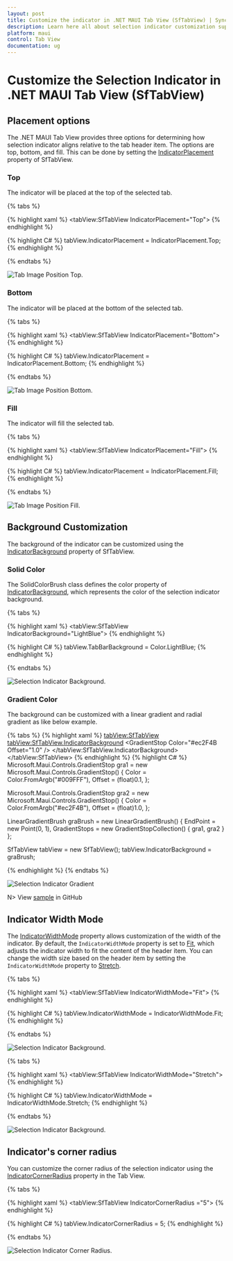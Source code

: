 ```yaml
---
layout: post
title: Customize the indicator in .NET MAUI Tab View (SfTabView) | Syncfusion
description: Learn here all about selection indicator customization support in Syncfusion .NET MAUI Tab View (SfTabView) control and more.
platform: maui
control: Tab View
documentation: ug
---
```


# Customize the Selection Indicator in .NET MAUI Tab View (SfTabView)

## Placement options

The .NET MAUI Tab View provides three options for determining how selection indicator aligns relative to the tab header item. The options are top, bottom, and fill. This can be done by setting the [IndicatorPlacement](https://help.syncfusion.com/cr/maui/Syncfusion.Maui.TabView.SfTabView.html#Syncfusion_Maui_TabView_SfTabView_IndicatorPlacement) property of SfTabView.

### Top

The indicator will be placed at the top of the selected tab.

{% tabs %}

{% highlight xaml %}
    <tabView:SfTabView IndicatorPlacement="Top">
{% endhighlight %}

{% highlight C# %}
     tabView.IndicatorPlacement = IndicatorPlacement.Top;
{% endhighlight %}

{% endtabs %}

![Tab Image Position Top.](images/Selection-Indicator-placement-Top.png) 

### Bottom

The indicator will be placed at the bottom of the selected tab.

{% tabs %}

{% highlight xaml %}
    <tabView:SfTabView IndicatorPlacement="Bottom">
{% endhighlight %}

{% highlight C# %}
     tabView.IndicatorPlacement = IndicatorPlacement.Bottom;
{% endhighlight %}

{% endtabs %}

![Tab Image Position Bottom.](images/Selection-Indicator-placement-Bottom.png) 

### Fill

The indicator will fill the selected tab.

{% tabs %}

{% highlight xaml %}
    <tabView:SfTabView IndicatorPlacement="Fill">
{% endhighlight %}

{% highlight C# %}
     tabView.IndicatorPlacement = IndicatorPlacement.Fill;
{% endhighlight %}

{% endtabs %}

![Tab Image Position Fill.](images/Selection-Indicator-placement-Fill.png) 

## Background Customization

The background of the indicator can be customized using the [IndicatorBackground](https://help.syncfusion.com/cr/maui/Syncfusion.Maui.TabView.SfTabView.html#Syncfusion_Maui_TabView_SfTabView_IndicatorBackground) property of SfTabView.

### Solid Color 

The SolidColorBrush class defines the color property of [IndicatorBackground](https://help.syncfusion.com/cr/maui/Syncfusion.Maui.TabView.SfTabView.html#Syncfusion_Maui_TabView_SfTabView_IndicatorBackground), which represents the color of the selection indicator background.

{% tabs %}

{% highlight xaml %}
    <tabView:SfTabView IndicatorBackground="LightBlue">
{% endhighlight %}

{% highlight C# %}
     tabView.TabBarBackground = Color.LightBlue;
{% endhighlight %}

{% endtabs %}

![Selection Indicator Background.](images/Selection-Indicator-background.png) 

### Gradient Color 

The background can be customized with a linear gradient and radial gradient as like below example.

{% tabs %}
{% highlight xaml %}
    <tabView:SfTabView>
        <tabView:SfTabView.IndicatorBackground>
            <LinearGradientBrush EndPoint="0,1">
                <GradientStop Color="#009FFF" Offset="0.1" />
                <GradientStop Color="#ec2F4B Offset="1.0" />
            </LinearGradientBrush>
        </tabView:SfTabView.IndicatorBackground>
    </tabView:SfTabView>
{% endhighlight %}
{% highlight C# %}
Microsoft.Maui.Controls.GradientStop gra1 = new Microsoft.Maui.Controls.GradientStop()
{
    Color = Color.FromArgb("#009FFF"),
    Offset = (float)0.1,
};

Microsoft.Maui.Controls.GradientStop gra2 = new Microsoft.Maui.Controls.GradientStop()
{
    Color = Color.FromArgb("#ec2F4B"),
    Offset = (float)1.0,
};

LinearGradientBrush graBrush = new LinearGradientBrush()
{
    EndPoint = new Point(0, 1),
    GradientStops = new GradientStopCollection() { gra1, gra2 }
};

SfTabView tabView = new SfTabView();
tabView.IndicatorBackground = graBrush;

{% endhighlight %}
{% endtabs %}

![Selection Indicator Gradient](images/Selection-Indicator-gradient-background.png) 

N> View [sample](https://github.com/SyncfusionExamples/maui-tabview-samples/tree/main/TabBarCustomization) in GitHub

## Indicator Width Mode

The [IndicatorWidthMode](https://help.syncfusion.com/cr/maui/Syncfusion.Maui.TabView.SfTabView.html#Syncfusion_Maui_TabView_SfTabView_IndicatorWidthMode) property allows customization of the width of the indicator. By default, the `IndicatorWidthMode` property is set to [Fit](https://help.syncfusion.com/cr/maui/Syncfusion.Maui.TabView.IndicatorWidthMode.html#Syncfusion_Maui_TabView_IndicatorWidthMode_Fit), which adjusts the indicator width to fit the content of the header item. You can change the width size based on the header item by setting the `IndicatorWidthMode` property to [Stretch](https://help.syncfusion.com/cr/maui/Syncfusion.Maui.TabView.IndicatorWidthMode.html#Syncfusion_Maui_TabView_IndicatorWidthMode_Stretch).

{% tabs %}

{% highlight xaml %}
    <tabView:SfTabView IndicatorWidthMode="Fit">
{% endhighlight %}

{% highlight C# %}
     tabView.IndicatorWidthMode = IndicatorWidthMode.Fit;
{% endhighlight %}

{% endtabs %}

![Selection Indicator Background.](images/IndicatorWidthMode_Fit.png) 

{% tabs %}

{% highlight xaml %}
    <tabView:SfTabView IndicatorWidthMode="Stretch">
{% endhighlight %}

{% highlight C# %}
     tabView.IndicatorWidthMode = IndicatorWidthMode.Stretch;
{% endhighlight %}

{% endtabs %}

![Selection Indicator Background.](images/IndicatorWidthMode_Stretch.png) 

## Indicator's corner radius
You can customize the corner radius of the selection indicator using the [IndicatorCornerRadius](https://help.syncfusion.com/cr/maui/Syncfusion.Maui.TabView.SfTabView.html#Syncfusion_Maui_TabView_SfTabView_IndicatorCornerRadius) property in the Tab View.

{% tabs %}

{% highlight xaml %}
    <tabView:SfTabView IndicatorCornerRadius ="5">
{% endhighlight %}

{% highlight C# %}
     tabView.IndicatorCornerRadius  = 5;
{% endhighlight %}

{% endtabs %} 

![Selection Indicator Corner Radius.](images/IndicatorCornerRadius.png) 